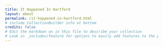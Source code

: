 ```yaml
---
title: It Happened In Hartford
layout: about
permalink: /it-happened-in-hartford.html
# include CollectionBuilder info at bottom
credits: false
# Edit the markdown on in this file to describe your collection
# Look in _includes/feature for options to easily add features to the page
---
```


